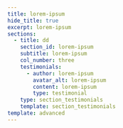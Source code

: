 ```yaml
---
title: lorem-ipsum
hide_title: true
excerpt: lorem-ipsum
sections:
  - title: dd
    section_id: lorem-ipsum
    subtitle: lorem-ipsum
    col_number: three
    testimonials:
      - author: lorem-ipsum
        avatar_alt: lorem-ipsum
        content: lorem-ipsum
        type: testimonial
    type: section_testimonials
    template: section_testimonials
template: advanced
---
```

